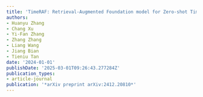 ```yaml
---
title: 'TimeRAF: Retrieval-Augmented Foundation model for Zero-shot Time Series Forecasting'
authors:
- Huanyu Zhang
- Chang Xu
- Yi-Fan Zhang
- Zhang Zhang
- Liang Wang
- Jiang Bian
- Tieniu Tan
date: '2024-01-01'
publishDate: '2025-03-01T09:26:43.277284Z'
publication_types:
- article-journal
publication: '*arXiv preprint arXiv:2412.20810*'
---
```

